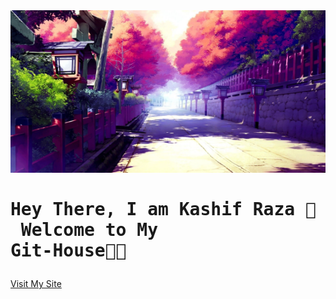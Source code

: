 <img src="back.jpg" width="110%" height="260px" style="margin-left: 0px; margin-right: 0px;">

#   <pre>                    Hey There, I am Kashif Raza 👦<br />                      Welcome to My Git-House👋🏻</pre>

<a href="https://kashif-raza2019.github.io/kashif-raza2019/" target="_blank">Visit My Site</a>
<!--
- 🔭 I’m currently working on ...
- 🌱 I’m currently learning ...
- 👯 I’m looking to collaborate on ...
- 🤔 I’m looking for help with ...
- 💬 Ask me about ...
- 📫 How to reach me: ...
- 😄 Pronouns: ...
- ⚡ Fun fact: ...
-->
